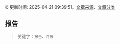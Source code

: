 :alarm_clock: 更新时间: 2025-04-21 09:39:51。[文章来源](/README.md)、[文章分类](/TAGS.md)

## 报告


> 关键字：`报告`、`月报`



